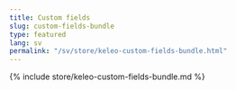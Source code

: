 ```yaml
---
title: Custom fields
slug: custom-fields-bundle
type: featured
lang: sv
permalink: "/sv/store/keleo-custom-fields-bundle.html"
---
```


{% include store/keleo-custom-fields-bundle.md %}
